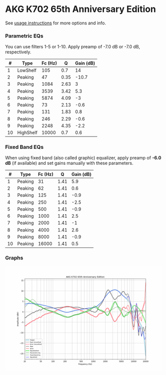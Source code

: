 # AKG K702 65th Anniversary Edition
See [usage instructions](https://github.com/jaakkopasanen/AutoEq#usage) for more options and info.

### Parametric EQs
You can use filters 1-5 or 1-10. Apply preamp of -7.0 dB or -7.0 dB, respectively.

|   # | Type      |   Fc (Hz) |    Q |   Gain (dB) |
|-----|-----------|-----------|------|-------------|
|   1 | LowShelf  |       105 | 0.7  |        14   |
|   2 | Peaking   |        47 | 0.35 |       -10.7 |
|   3 | Peaking   |      1084 | 2.63 |         3   |
|   4 | Peaking   |      3539 | 3.42 |         5.3 |
|   5 | Peaking   |      5874 | 4.09 |        -3   |
|   6 | Peaking   |        73 | 2.13 |        -0.6 |
|   7 | Peaking   |       131 | 1.83 |         0.8 |
|   8 | Peaking   |       246 | 2.29 |        -0.6 |
|   9 | Peaking   |      2248 | 4.35 |        -2.2 |
|  10 | HighShelf |     10000 | 0.7  |         0.6 |

### Fixed Band EQs
When using fixed band (also called graphic) equalizer, apply preamp of **-6.0 dB** (if available) and set gains manually with these parameters.

|   # | Type    |   Fc (Hz) |    Q |   Gain (dB) |
|-----|---------|-----------|------|-------------|
|   1 | Peaking |        31 | 1.41 |         5.9 |
|   2 | Peaking |        62 | 1.41 |         0.6 |
|   3 | Peaking |       125 | 1.41 |        -0.9 |
|   4 | Peaking |       250 | 1.41 |        -2.5 |
|   5 | Peaking |       500 | 1.41 |        -0.9 |
|   6 | Peaking |      1000 | 1.41 |         2.5 |
|   7 | Peaking |      2000 | 1.41 |        -1   |
|   8 | Peaking |      4000 | 1.41 |         2.6 |
|   9 | Peaking |      8000 | 1.41 |        -0.9 |
|  10 | Peaking |     16000 | 1.41 |         0.5 |

### Graphs
![](./AKG%20K702%2065th%20Anniversary%20Edition.png)
